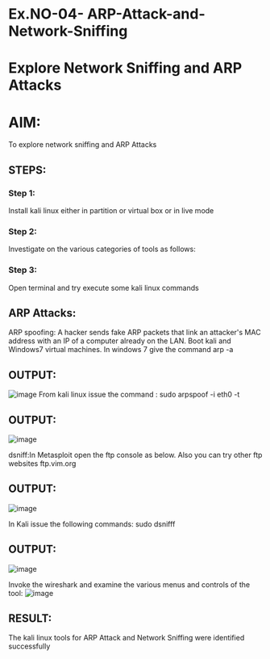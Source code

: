 # Ex.NO-04- ARP-Attack-and-Network-Sniffing
# Explore Network Sniffing and ARP Attacks

# AIM:

To explore network sniffing and ARP Attacks

## STEPS:

### Step 1:

Install kali linux either in partition or virtual box or in live mode

### Step 2:

Investigate on the various categories of tools as follows:


### Step 3:
Open terminal and try execute some kali linux commands

## ARP Attacks:  
ARP spoofing: A hacker sends fake ARP packets that link an attacker's MAC address with an IP of a computer already on the LAN. 
Boot kali and Windows7 virtual machines.
In windows 7 give the command arp -a
## OUTPUT:
![image](https://github.com/user-attachments/assets/240d7126-27ca-4a1e-9090-b26609897be9)
From kali linux issue the command : sudo arpspoof -i eth0 -t


## OUTPUT:
![image](https://github.com/user-attachments/assets/4608a842-86e7-4b95-82c2-8f7ec470f038)


dsniff:In Metasploit open the ftp console as below. Also you can try other ftp websites ftp.vim.org


## OUTPUT:
![image](https://github.com/user-attachments/assets/f8ffa4a7-9b3d-4b74-b641-2c392b78a74f)




In Kali issue the following commands: sudo dsnifff


## OUTPUT:
![image](https://github.com/user-attachments/assets/70052e7a-ef74-4ec9-a46f-2fefd915f6af)



Invoke the wireshark and examine the various menus  and controls of the tool:
![image](https://github.com/user-attachments/assets/60ccccfa-a535-494e-bf93-30bdf93523dc)


## RESULT:
The kali linux tools for ARP Attack and Network Sniffing were identified successfully
